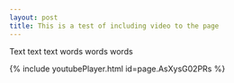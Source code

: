 ```yaml
---
layout: post
title: This is a test of including video to the page
---
```


Text text text words words words

{% include youtubePlayer.html id=page.AsXysG02PRs %}
